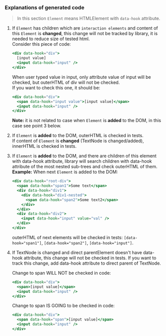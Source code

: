### Explanations of generated code
> In this section `Element` means HTMLElement with `data-hook` attribute.
1. If `Element` has children which are `interaction elements` and content of this `Element` is <b>changed</b>, this change will not be tracked by library, it is needed to reduce size of tested html.<br/> 
    Consider this piece of code:

    ```jsx
    <div data-hook="div">
      [input value]
      <input data-hook="input" />
    </div>
    ```
    When user typed value in input, only attribute value of input will be checked,
    but outerHTML of div will not be checked.<br/>
    If you want to check this one, it should be:

    ```jsx
    <div data-hook="div">
      <span data-hook="input value">[input value]</span>
      <input data-hook="input" />
    </div>
    ```

    <b>Note:</b> it is not related to case when `Element` is <b>added</b> to the DOM, in this case see point 3 below.


2. If `Element` is <b>added</b> to the DOM, outerHTML is checked in tests.<br/>
If content of `Element` is <b>changed</b> (TextNode is changed/added), innerHTML is checked in tests.

3. If `Element` is <b>added</b> to the DOM, and there are children of this element with data-hook attribute, library will search children with data-hook attribute of the most nested sub-trees and check outerHTML of them.<br/>
    <b>Example:</b> When next `Element` is added to the DOM:

    ```jsx
    <div data-hook="root-div">
      <span data-hook="span1">Some text</span>
      <div data-hook="div1">
        <div data-hook="div1-nested">
          <span data-hook="span2">Some text2</span>
        </div>
      </div>
      <div data-hook="div2">
        <input data-hook="input" value="val" />
      </div>
    </div>
    ```

    outerHTML of next elements will be checked in tests: `[data-hook="span1"]`, `[data-hook="span2"]`, `[data-hook="input"]`.

4. If TextNode is changed and direct parentElement doesn't have data-hook attribute, 
this change will not be checked in tests. If you want to track this change, add data-hook attribute to direct parent 
of TextNode.

    Change to span WILL NOT be checked in code:
    ```jsx
    <div data-hook="div">
      <span>[input value]</span>
      <input data-hook="input" />
    </div>
    ```
    Change to span IS GOING to be checked in code:
    ```jsx
    <div data-hook="div">
      <span data-hook="span">[input value]</span>
      <input data-hook="input" />
    </div>
    ```
